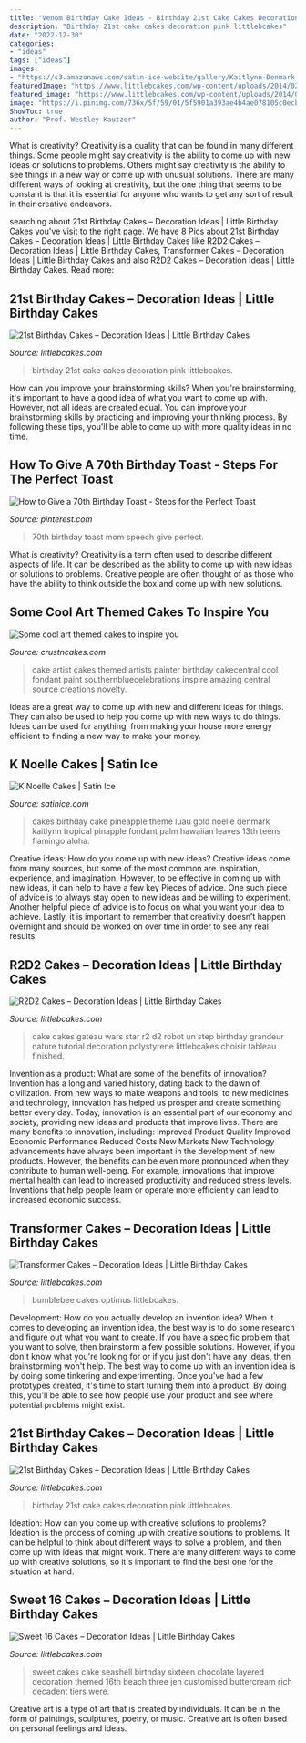 ```yaml
---
title: "Venom Birthday Cake Ideas - Birthday 21st Cake Cakes Decoration Pink Littlebcakes"
description: "Birthday 21st cake cakes decoration pink littlebcakes"
date: "2022-12-30"
categories:
- "ideas"
tags: ["ideas"]
images:
- "https://s3.amazonaws.com/satin-ice-website/gallery/Kaitlynn-Denmark-K-Noelle-Cakes-Birthday-Baby-8.jpg?mtime=20170901152106"
featuredImage: "https://www.littlebcakes.com/wp-content/uploads/2014/02/Images-of-21st-Birthday-Cakes.jpg"
featured_image: "https://www.littlebcakes.com/wp-content/uploads/2014/01/Transformers-Bumblebee-Cake.jpg"
image: "https://i.pinimg.com/736x/5f/59/01/5f5901a393ae4b4ae078105c0ecba279.jpg"
ShowToc: true
author: "Prof. Westley Kautzer"
---
```



What is creativity?
Creativity is a quality that can be found in many different things. Some people might say creativity is the ability to come up with new ideas or solutions to problems. Others might say creativity is the ability to see things in a new way or come up with unusual solutions. There are many different ways of looking at creativity, but the one thing that seems to be constant is that it is essential for anyone who wants to get any sort of result in their creative endeavors.

	

		
searching about 21st Birthday Cakes – Decoration Ideas | Little Birthday Cakes you've visit to the right page. We have 8 Pics about 21st Birthday Cakes – Decoration Ideas | Little Birthday Cakes like R2D2 Cakes – Decoration Ideas | Little Birthday Cakes, Transformer Cakes – Decoration Ideas | Little Birthday Cakes and also R2D2 Cakes – Decoration Ideas | Little Birthday Cakes. Read more:
		
    
## 21st Birthday Cakes – Decoration Ideas | Little Birthday Cakes

<img loading=lazy src="http://www.littlebcakes.com/wp-content/uploads/2014/02/Images-of-21st-Birthday-Cakes-768x1024.jpg" onerror="this.onerror=null;this.src='https://tse1.mm.bing.net/th?id=OIP.JcL9Uv2HdGwtqFyssu1glgHaJ4&amp;pid=15.1';" alt="21st Birthday Cakes – Decoration Ideas | Little Birthday Cakes">

_Source: littlebcakes.com_

>birthday 21st cake cakes decoration pink littlebcakes. 

	

How can you improve your brainstorming skills?
When you're brainstorming, it's important to have a good idea of what you want to come up with. However, not all ideas are created equal. You can improve your brainstorming skills by practicing and improving your thinking process. By following these tips, you'll be able to come up with more quality ideas in no time.

    
## How To Give A 70th Birthday Toast - Steps For The Perfect Toast

<img loading=lazy src="https://i.pinimg.com/736x/5f/59/01/5f5901a393ae4b4ae078105c0ecba279.jpg" onerror="this.onerror=null;this.src='https://tse3.mm.bing.net/th?id=OIP.zZ6016HkFjVdpSn67yCqtwHaLG&amp;pid=15.1';" alt="How to Give a 70th Birthday Toast - Steps for the Perfect Toast">

_Source: pinterest.com_

>70th birthday toast mom speech give perfect. 

	

What is creativity?
Creativity is a term often used to describe different aspects of life. It can be described as the ability to come up with new ideas or solutions to problems. Creative people are often thought of as those who have the ability to think outside the box and come up with new solutions.

    
## Some Cool Art Themed Cakes To Inspire You

<img loading=lazy src="http://www.crustncakes.com/blog/wp-content/uploads/2017/02/7ac43f6f632649c3f91da0967e43e35d.jpg" onerror="this.onerror=null;this.src='https://tse1.mm.bing.net/th?id=OIP.K4GmXeyXDSZRY6mYIyUk8wHaLH&amp;pid=15.1';" alt="Some cool art themed cakes to inspire you">

_Source: crustncakes.com_

>cake artist cakes themed artists painter birthday cakecentral cool fondant paint southernbluecelebrations inspire amazing central source creations novelty. 

	

Ideas are a great way to come up with new and different ideas for things. They can also be used to help you come up with new ways to do things. Ideas can be used for anything, from making your house more energy efficient to finding a new way to make your money.

    
## K Noelle Cakes | Satin Ice

<img loading=lazy src="https://s3.amazonaws.com/satin-ice-website/gallery/Kaitlynn-Denmark-K-Noelle-Cakes-Birthday-Baby-8.jpg?mtime=20170901152106" onerror="this.onerror=null;this.src='https://tse1.mm.bing.net/th?id=OIP.u7dFGnTMSXyW_2F3ISAIYAHaLH&amp;pid=15.1';" alt="K Noelle Cakes | Satin Ice">

_Source: satinice.com_

>cakes birthday cake pineapple theme luau gold noelle denmark kaitlynn tropical pinapple fondant palm hawaiian leaves 13th teens flamingo aloha. 

	

Creative ideas: How do you come up with new ideas?
Creative ideas come from many sources, but some of the most common are inspiration, experience, and imagination. However, to be effective in coming up with new ideas, it can help to have a few key Pieces of advice. One such piece of advice is to always stay open to new ideas and be willing to experiment. Another helpful piece of advice is to focus on what you want your idea to achieve. Lastly, it is important to remember that creativity doesn’t happen overnight and should be worked on over time in order to see any real results.

    
## R2D2 Cakes – Decoration Ideas | Little Birthday Cakes

<img loading=lazy src="https://www.littlebcakes.com/wp-content/uploads/2014/01/R2D2-Cake.jpg" onerror="this.onerror=null;this.src='https://tse1.mm.bing.net/th?id=OIP.5eLXqiH1rwqq4-cKggSt-AHaJ7&amp;pid=15.1';" alt="R2D2 Cakes – Decoration Ideas | Little Birthday Cakes">

_Source: littlebcakes.com_

>cake cakes gateau wars star r2 d2 robot un step birthday grandeur nature tutorial decoration polystyrene littlebcakes choisir tableau finished. 

	

Invention as a product: What are some of the benefits of innovation?
Invention has a long and varied history, dating back to the dawn of civilization. From new ways to make weapons and tools, to new medicines and technology, innovation has helped us prosper and create something better every day. Today, innovation is an essential part of our economy and society, providing new ideas and products that improve lives. There are many benefits to innovation, including: 
Improved Product Quality 
Improved Economic Performance 
Reduced Costs 
New Markets 
New Technology advancements have always been important in the development of new products. However, the benefits can be even more pronounced when they contribute to human well-being. For example, innovations that improve mental health can lead to increased productivity and reduced stress levels. Inventions that help people learn or operate more efficiently can lead to increased economic success.

    
## Transformer Cakes – Decoration Ideas | Little Birthday Cakes

<img loading=lazy src="https://www.littlebcakes.com/wp-content/uploads/2014/01/Transformers-Bumblebee-Cake.jpg" onerror="this.onerror=null;this.src='https://tse4.mm.bing.net/th?id=OIP.GEli4pDwXEcfYjb302mbVgHaJ2&amp;pid=15.1';" alt="Transformer Cakes – Decoration Ideas | Little Birthday Cakes">

_Source: littlebcakes.com_

>bumblebee cakes optimus littlebcakes. 

	

Development: How do you actually develop an invention idea?
When it comes to developing an invention idea, the best way is to do some research and figure out what you want to create. If you have a specific problem that you want to solve, then brainstorm a few possible solutions. However, if you don't know what you're looking for or if you just don't have any ideas, then brainstorming won't help. The best way to come up with an invention idea is by doing some tinkering and experimenting. Once you've had a few prototypes created, it's time to start turning them into a product. By doing this, you'll be able to see how people use your product and see where potential problems might exist.

    
## 21st Birthday Cakes – Decoration Ideas | Little Birthday Cakes

<img loading=lazy src="https://www.littlebcakes.com/wp-content/uploads/2014/02/Images-of-21st-Birthday-Cakes.jpg" onerror="this.onerror=null;this.src='https://tse3.mm.bing.net/th?id=OIP.7ceUCD8BGLXEkUFyYyEfdAHaJ4&amp;pid=15.1';" alt="21st Birthday Cakes – Decoration Ideas | Little Birthday Cakes">

_Source: littlebcakes.com_

>birthday 21st cake cakes decoration pink littlebcakes. 

	

Ideation: How can you come up with creative solutions to problems?
Ideation is the process of coming up with creative solutions to problems. It can be helpful to think about different ways to solve a problem, and then come up with ideas that might work. There are many different ways to come up with creative solutions, so it's important to find the best one for the situation at hand.

    
## Sweet 16 Cakes – Decoration Ideas | Little Birthday Cakes

<img loading=lazy src="http://www.littlebcakes.com/wp-content/uploads/2014/02/Sweet-16-Cakes-Ideas.jpg" onerror="this.onerror=null;this.src='https://tse2.mm.bing.net/th?id=OIP.Qhg5BdUPRfx7ZYJqtAjxWgHaLI&amp;pid=15.1';" alt="Sweet 16 Cakes – Decoration Ideas | Little Birthday Cakes">

_Source: littlebcakes.com_

>sweet cakes cake seashell birthday sixteen chocolate layered decoration themed 16th beach three jen customised buttercream rich decadent tiers were. 

	

Creative art is a type of art that is created by individuals. It can be in the form of paintings, sculptures, poetry, or music. Creative art is often based on personal feelings and ideas.

